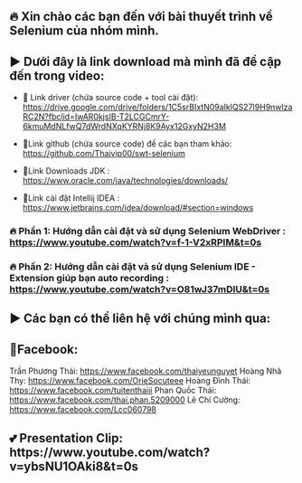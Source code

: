 ### <h2>🔥 Xin chào các bạn đến với bài thuyết trình về Selenium của nhóm mình.</h2>

### <h2>▶ Dưới đây là link download mà mình đã đề cập đến trong video:</h2>

- 🔗 Link driver (chứa source code + tool cài đặt): https://drive.google.com/drive/folders/1C5srBIxtN09aIklQS27I9H9nwlzaRC2N?fbclid=IwAR0kjsIB-T2LCGCmrY-6kmuMdNLfwQ7dWrdNXqKYRNj8K9Ayx12GxyN2H3M

- 🔗Link github (chứa source code) để các bạn tham khảo: https://github.com/Thaivip00/swt-selenium

- 🔗Link Downloads JDK : https://www.oracle.com/java/technologies/downloads/

- 🔗Link cài đặt Intellij IDEA : https://www.jetbrains.com/idea/download/#section=windows



### <h3>🔥 Phần 1: Hướng dẫn cài đặt và sử dụng Selenium WebDriver : https://www.youtube.com/watch?v=f-1-V2xRPIM&t=0s</h3>

### <h3>🔥 Phần 2: Hướng dẫn cài đặt và sử dụng Selenium IDE - Extension giúp bạn auto recording : https://www.youtube.com/watch?v=O81wJ37mDlU&t=0s</h3>



### <h2>▶ Các bạn có thể liên hệ với chúng mình qua:</h2>

## <h2>📢Facebook:</h2>

Trần Phương Thái: https://www.facebook.com/thaiyeunguyet
Hoàng Nhã Thy: https://www.facebook.com/OrieSocuteee
Hoàng Đình Thái: https://www.facebook.com/tuitenthaiii
Phan Quốc Thái: https://www.facebook.com/thai.phan.5209000
Lê Chí Cường: https://www.facebook.com/Lcc060798



<h2>💕 Presentation Clip: https://www.youtube.com/watch?v=ybsNU1OAki8&t=0s</h2>
